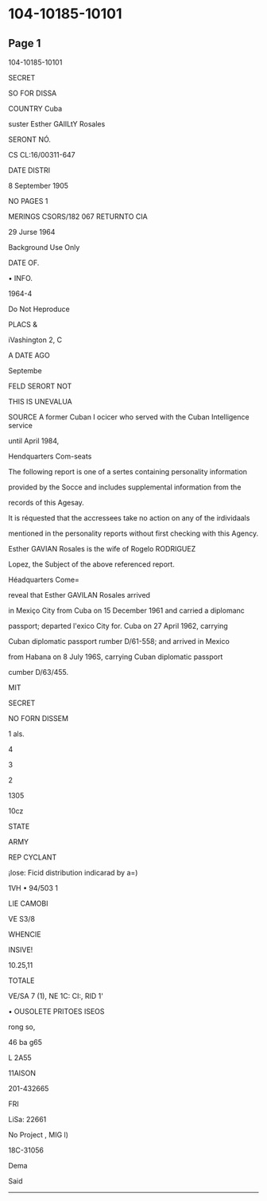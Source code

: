 # 104-10185-10101

## Page 1

104-10185-10101

SECRET

SO FOR DISSA

COUNTRY Cuba

suster Esther GAlILtY Rosales

SERONT NÓ.

CS CL:16/00311-647

DATE DISTRI

8 September 1905

NO PAGES 1

MERINGS CSORS/182 067 RETURNTO CIA

29 Jurse 1964

Background Use Only

DATE OF.

• INFO.

1964-4

Do Not Heproduce

PLACS &

iVashington 2, C

A DATE AGO

Septembe

FELD SERORT NOT

THIS IS UNEVALUA

SOURCE A former Cuban I ocicer who served with the Cuban Intelligence service

until April 1984,

Hendquarters Com-seats

The following report is one of a sertes containing personality information

provided by the Socce and includes supplemental information from the

records of this Agesay.

It is réquested that the accressees take no action on any of the irdividaals

mentioned in the personality reports without first checking with this Agency.

Esther GAVIAN Rosales is the wife of Rogelo RODRIGUEZ

Lopez, the Subject of the above referenced report.

Héadquarters Come=

reveal that Esther GAVILAN Rosales arrived

in Mexiço City from Cuba on 15 December 1961 and carried a diplomanc

passport; departed l'exico City for. Cuba on 27 April 1962, carrying

Cuban diplomatic passport rumber D/61-558; and arrived in Mexico

from Habana on 8 July 196S, carrying Cuban diplomatic passport

cumber D/63/455.

MIT

SECRET

NO FORN DISSEM

1 als.

4

3

2

1305

10cz

STATE

ARMY

REP CYCLANT

¡lose: Ficid distribution indicarad by a=)

1VH • 94/503 1

LIE CAMOBI

VE S3/8

WHENCIE

INSIVE!

10.25,11

TOTALE

VE/SA 7 (1), NE 1C: CI:, RID 1'

• OUSOLETE PRITOES ISEOS

rong so,

46 ba g65

L 2A55

11AISON

201-432665

FRI

LiSa: 22661

No Project , MIG l)

18C-31056

Dema

Said

---

